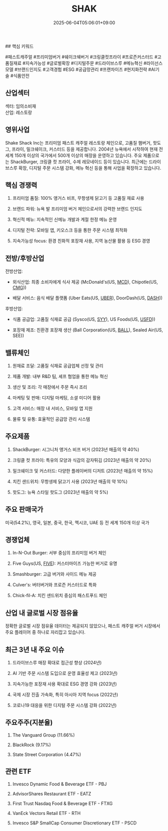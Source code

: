 ﻿---
title: "SHAK"
date: 2025-06-04T05:06:01+09:00
lastmod: 2025-06-04T05:06:01+09:00
type: docs
sidebar:
  open: true
weight: 788
---
<div style="display:none">
  <meta property="article:published_time" content="2025-06-03T20:06:01Z" />
  <meta property="article:modified_time" content="2025-06-03T20:06:01Z" />
</div>
## 핵심 키워드

#패스트캐주얼 #프리미엄버거 #쉐이크쉑버거 #크링클컷프라이 #프로즌커스터드 #고품질재료 #지속가능성 #글로벌확장 #디지털주문 #드라이브스루 #메뉴혁신 #라이선스모델 #브랜드인지도 #고객경험 #ESG #공급망관리 #프랜차이즈 #현지화전략 #AI기술 #식품안전

## 산업섹터

섹터: 임의소비재  
산업: 레스토랑

## 영위사업

Shake Shack Inc는 프리미엄 패스트 캐주얼 레스토랑 체인으로, 고품질 햄버거, 핫도그, 프라이, 밀크쉐이크, 커스터드 등을 제공합니다. 2004년 뉴욕에서 시작하여 현재 전 세계 150개 이상의 국가에서 500개 이상의 매장을 운영하고 있습니다. 주요 제품으로는 ShackBurger, 크링클 컷 프라이, 수제 레모네이드 등이 있습니다. 최근에는 드라이브스루 확장, 디지털 주문 시스템 강화, 메뉴 혁신 등을 통해 사업을 확장하고 있습니다.

## 핵심 경쟁력

1. 프리미엄 품질: 100% 앵거스 비프, 무항생제 닭고기 등 고품질 재료 사용
    
2. 브랜드 파워: 뉴욕 발 프리미엄 버거 체인으로서의 강력한 브랜드 인지도
    
3. 혁신적 메뉴: 지속적인 신메뉴 개발과 계절 한정 메뉴 운영
    
4. 디지털 전략: 모바일 앱, 키오스크 등을 통한 주문 시스템 최적화
    
5. 지속가능성 focus: 환경 친화적 포장재 사용, 지역 농산물 활용 등 ESG 경영

## 전방/후방산업

전방산업:

- 외식산업: 최종 소비자에게 식사 제공 (McDonald's(US, [MCD](/company-analysis/mcd/)), Chipotle(US, [CMG](/company-analysis/cmg/)))
    
- 배달 서비스: 음식 배달 플랫폼 (Uber Eats(US, [UBER](/company-analysis/uber/)), DoorDash(US, [DASH](/company-analysis/dash/)))

후방산업:

- 식품 공급업: 고품질 식재료 공급 (Sysco(US, [SYY](/company-analysis/syy/)), US Foods(US, [USFD](/company-analysis/usfd/)))
    
- 포장재 제조: 친환경 포장재 생산 (Ball Corporation(US, [BALL](/company-analysis/ball/)), Sealed Air(US, SEE))

## 밸류체인

1. 원재료 조달: 고품질 식재료 공급업체 선정 및 관리
    
2. 제품 개발: 내부 R&D 팀, 셰프 협업을 통한 메뉴 혁신
    
3. 생산 및 조리: 각 매장에서 주문 즉시 조리
    
4. 마케팅 및 판매: 디지털 마케팅, 소셜 미디어 활용
    
5. 고객 서비스: 매장 내 서비스, 모바일 앱 지원
    
6. 물류 및 유통: 효율적인 공급망 관리 시스템

## 주요제품

1. ShackBurger: 시그니처 앵거스 비프 버거 (2023년 매출의 약 40%)
    
2. 크링클 컷 프라이: 특유의 모양과 식감의 감자튀김 (2023년 매출의 약 20%)
    
3. 밀크쉐이크 및 커스터드: 다양한 플레이버의 디저트 (2023년 매출의 약 15%)
    
4. 치킨 샌드위치: 무항생제 닭고기 사용 (2023년 매출의 약 10%)
    
5. 핫도그: 뉴욕 스타일 핫도그 (2023년 매출의 약 5%)

## 주요 판매국가

미국(54.2%), 영국, 일본, 중국, 한국, 멕시코, UAE 등 전 세계 150개 이상 국가

## 경쟁업체

1. In-N-Out Burger: 서부 중심의 프리미엄 버거 체인
    
2. Five Guys(US, [FIVE](/company-analysis/five/)): 커스터마이즈 가능한 버거로 유명
    
3. Smashburger: 고급 버거와 사이드 메뉴 제공
    
4. Culver's: 버터버거와 프로즌 커스터드로 특화
    
5. Chick-fil-A: 치킨 샌드위치 중심의 패스트푸드 체인

## 산업 내 글로벌 시장 점유율

정확한 글로벌 시장 점유율 데이터는 제공되지 않았으나, 패스트 캐주얼 버거 시장에서 주요 플레이어 중 하나로 자리잡고 있습니다.

## 최근 3년 내 주요 이슈

1. 드라이브스루 매장 확대로 접근성 향상 (2024년)
    
2. AI 기반 주문 시스템 도입으로 운영 효율성 제고 (2023년)
    
3. 지속가능한 포장재 사용 확대로 ESG 경영 강화 (2023년)
    
4. 국제 시장 진출 가속화, 특히 아시아 지역 focus (2022년)
    
5. 코로나19 대응을 위한 디지털 주문 시스템 강화 (2022년)

## 주요주주(지분율)

1. The Vanguard Group (11.66%)
    
2. BlackRock (9.17%)
    
3. State Street Corporation (4.47%)

## 관련 ETF

1. Invesco Dynamic Food & Beverage ETF - PBJ
    
2. AdvisorShares Restaurant ETF - EATZ
    
3. First Trust Nasdaq Food & Beverage ETF - FTXG
    
4. VanEck Vectors Retail ETF - RTH
    
5. Invesco S&P SmallCap Consumer Discretionary ETF - PSCD
